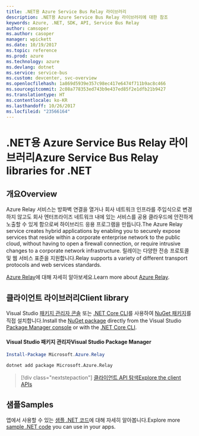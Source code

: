 ```yaml
---
title: .NET용 Azure Service Bus Relay 라이브러리
description: .NET용 Azure Service Bus Relay 라이브러리에 대한 참조
keywords: Azure, .NET, SDK, API, Service Bus Relay
author: camsoper
ms.author: casoper
manager: wpickett
ms.date: 10/19/2017
ms.topic: reference
ms.prod: azure
ms.technology: azure
ms.devlang: dotnet
ms.service: service-bus
ms.custom: devcenter, svc-overview
ms.openlocfilehash: 1a869d5939e357c98ec417e6474f711b9ac8c466
ms.sourcegitcommit: 2c08a778353ed743b9e437ed85f2e1dfb21b9427
ms.translationtype: HT
ms.contentlocale: ko-KR
ms.lasthandoff: 10/26/2017
ms.locfileid: "23566164"
---
```

# <a name="azure-service-bus-relay-libraries-for-net"></a><span data-ttu-id="88bb4-104">.NET용 Azure Service Bus Relay 라이브러리</span><span class="sxs-lookup"><span data-stu-id="88bb4-104">Azure Service Bus Relay libraries for .NET</span></span>

## <a name="overview"></a><span data-ttu-id="88bb4-105">개요</span><span class="sxs-lookup"><span data-stu-id="88bb4-105">Overview</span></span>

<span data-ttu-id="88bb4-106">Azure Relay 서비스는 방화벽 연결을 열거나 회사 네트워크 인프라를 주입식으로 변경하지 않고도 회사 엔터프라이즈 네트워크 내에 있는 서비스를 공용 클라우드에 안전하게 노출할 수 있게 함으로써 하이브리드 응용 프로그램을 만듭니다.</span><span class="sxs-lookup"><span data-stu-id="88bb4-106">The Azure Relay service creates hybrid applications by enabling you to securely expose services that reside within a corporate enterprise network to the public cloud, without having to open a firewall connection, or require intrusive changes to a corporate network infrastructure.</span></span> <span data-ttu-id="88bb4-107">릴레이는 다양한 전송 프로토콜 및 웹 서비스 표준을 지원합니다.</span><span class="sxs-lookup"><span data-stu-id="88bb4-107">Relay supports a variety of different transport protocols and web services standards.</span></span>
          
<span data-ttu-id="88bb4-108">[Azure Relay](/azure/service-bus-relay/relay-what-is-it)에 대해 자세히 알아보세요.</span><span class="sxs-lookup"><span data-stu-id="88bb4-108">Learn more about [Azure Relay](/azure/service-bus-relay/relay-what-is-it).</span></span>

## <a name="client-library"></a><span data-ttu-id="88bb4-109">클라이언트 라이브러리</span><span class="sxs-lookup"><span data-stu-id="88bb4-109">Client library</span></span>

<span data-ttu-id="88bb4-110">Visual Studio [패키지 관리자 콘솔][PackageManager] 또는 [.NET Core CLI][DotNetCLI]를 사용하여 [NuGet 패키지](https://www.nuget.org/packages/Microsoft.Azure.Relay)를 직접 설치합니다.</span><span class="sxs-lookup"><span data-stu-id="88bb4-110">Install the [NuGet package](https://www.nuget.org/packages/Microsoft.Azure.Relay) directly from the Visual Studio [Package Manager console][PackageManager] or with the [.NET Core CLI][DotNetCLI].</span></span>

#### <a name="visual-studio-package-manager"></a><span data-ttu-id="88bb4-111">Visual Studio 패키지 관리자</span><span class="sxs-lookup"><span data-stu-id="88bb4-111">Visual Studio Package Manager</span></span>

```powershell
Install-Package Microsoft.Azure.Relay
```

```bash
dotnet add package Microsoft.Azure.Relay
```

> [!div class="nextstepaction"]
> [<span data-ttu-id="88bb4-112">클라이언트 API 탐색</span><span class="sxs-lookup"><span data-stu-id="88bb4-112">Explore the client APIs</span></span>](/dotnet/api/overview/azure/relay/client)

## <a name="samples"></a><span data-ttu-id="88bb4-113">샘플</span><span class="sxs-lookup"><span data-stu-id="88bb4-113">Samples</span></span>

<span data-ttu-id="88bb4-114">앱에서 사용할 수 있는 [샘플 .NET 코드](https://azure.microsoft.com/resources/samples/?platform=dotnet)에 대해 자세히 알아봅니다.</span><span class="sxs-lookup"><span data-stu-id="88bb4-114">Explore more [sample .NET code](https://azure.microsoft.com/resources/samples/?platform=dotnet) you can use in your apps.</span></span>

[PackageManager]: https://docs.microsoft.com/nuget/tools/package-manager-console
[DotNetCLI]: https://docs.microsoft.com/dotnet/core/tools/dotnet-add-package